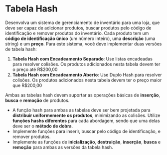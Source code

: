 # Tabela Hash

Desenvolva um sistema de gerenciamento de inventário para uma loja, que deve ser capaz de adicionar produtos, buscar produtos pelo código de identificação e remover produtos do inventário. Cada produto tem um **código de identificação único** (um número inteiro), uma **descrição** (uma string) e um **preço**.
Para este sistema, você deve implementar duas versões de tabela hash:
 
1. **Tabela Hash com Encadeamento Separado**: Use listas encadeadas para resolver colisões. Os produtos adicionados nesta tabela devem ter o preço até R$200,00
2. **Tabela Hash com Encadeamento Aberto**: Use Duplo Hash para resolver colisões. Os produtos adicionados nesta tabela devem ter o preço maior que R$200,00
 
Ambas as tabelas hash devem suportar as operações básicas de **inserção**, **busca** e **remoção** de produtos.
 
- A função hash para ambas as tabelas deve ser bem projetada para **distribuir uniformemente os produtos**, minimizando as colisões. Utilize **funções hashs diferentes** para cada abordagem, sendo que uma delas deve ser o **método de dobra**.
- Implemente funções para inserir, buscar pelo código de identificação, e remover produtos.
- Implemente as funções de **inicialização**, **destruição**, **inserção**, **busca** e **remoção** para ambas as versões da tabela hash.
